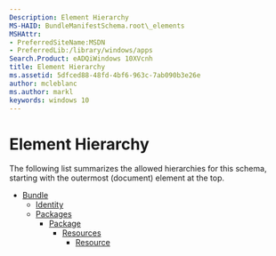 ```yaml
---
Description: Element Hierarchy
MS-HAID: BundleManifestSchema.root\_elements
MSHAttr:
- PreferredSiteName:MSDN
- PreferredLib:/library/windows/apps
Search.Product: eADQiWindows 10XVcnh
title: Element Hierarchy
ms.assetid: 5dfced88-48fd-4bf6-963c-7ab090b3e26e
author: mcleblanc
ms.author: markl
keywords: windows 10
---
```


# Element Hierarchy


The following list summarizes the allowed hierarchies for this schema, starting with the outermost (document) element at the top.

-   [Bundle](element-bundle.md)
    -   [Identity](element-identity.md)
    -   [Packages](element-packages.md)
        -   [Package](element-package.md)
            -   [Resources](element-resources.md)
                -   [Resource](element-resource.md)

 

 



